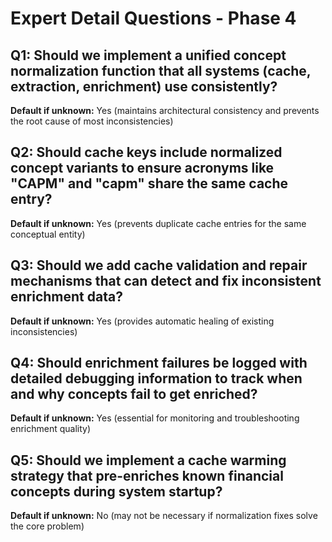 # Expert Detail Questions - Phase 4

## Q1: Should we implement a unified concept normalization function that all systems (cache, extraction, enrichment) use consistently?
**Default if unknown:** Yes (maintains architectural consistency and prevents the root cause of most inconsistencies)

## Q2: Should cache keys include normalized concept variants to ensure acronyms like "CAPM" and "capm" share the same cache entry?
**Default if unknown:** Yes (prevents duplicate cache entries for the same conceptual entity)

## Q3: Should we add cache validation and repair mechanisms that can detect and fix inconsistent enrichment data?
**Default if unknown:** Yes (provides automatic healing of existing inconsistencies)

## Q4: Should enrichment failures be logged with detailed debugging information to track when and why concepts fail to get enriched?
**Default if unknown:** Yes (essential for monitoring and troubleshooting enrichment quality)

## Q5: Should we implement a cache warming strategy that pre-enriches known financial concepts during system startup?
**Default if unknown:** No (may not be necessary if normalization fixes solve the core problem)